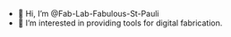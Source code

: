 - 👋 Hi, I’m @Fab-Lab-Fabulous-St-Pauli
- 👀 I’m interested in providing tools for digital fabrication.

<!---
Fab-Lab-Fabulous-St-Pauli/Fab-Lab-Fabulous-St-Pauli is a ✨ special ✨ repository because its `README.md` (this file) appears on your GitHub profile.
You can click the Preview link to take a look at your changes.
--->
